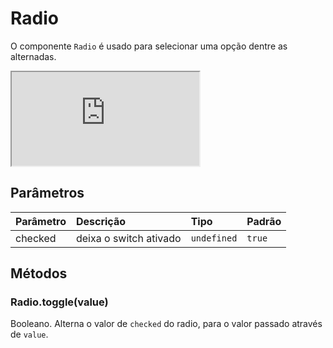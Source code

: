# Radio

O componente `Radio` é usado para selecionar uma opção dentre as alternadas.

<!-- @example ./example/Example.html-->
<div class="iframe-wrapper">
  <iframe src="https://bundlebrowser.mambaweb.now.sh/#!/radio"></iframe>
</div>

## Parâmetros

| Parâmetro | Descrição                                         | Tipo            | Padrão     |
| :-------- | :------------------------------------------------ | :-------------- | :--------- |
| checked   | deixa o switch ativado                            | `undefined`     | `true`     |

## Métodos

### Radio.toggle(value)

Booleano. Alterna o valor de `checked` do radio, para o valor passado através de `value`.
